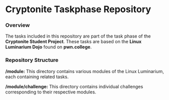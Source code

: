 # Cryptonite Taskphase Repository
### Overview
The tasks included in this repository are part of the task phase of the **Cryptonite Student Project**. These tasks are based on the **Linux Luminarium Dojo** found on **pwn.college**.

### Repository Structure
 **/module:** This directory contains various modules of the Linux Luminarium, each containing related tasks.
 
 **/module/challenge:** This directory contains individual challenges corresponding to their respective modules.
